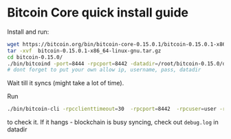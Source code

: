 Bitcoin Core quick install guide
================================

Install and run:

```bash
wget https://bitcoin.org/bin/bitcoin-core-0.15.0.1/bitcoin-0.15.0.1-x86_64-linux-gnu.tar.gz
tar -xvf  bitcoin-0.15.0.1-x86_64-linux-gnu.tar.gz 
cd bitcoin-0.15.0/
./bin/bitcoind -port=8444 -rpcport=8442 -datadir=/root/bitcoin-0.15.0/datadir  -rpcuser=user  -rpcpassword=pass -rpcbind=0.0.0.0  -rpcallowip=44.33.22.11
# dont forget to put your own allow ip, username, pass, datadir
```

Wait till it syncs (might take a lot of time).

Run 

```bash
./bin/bitcoin-cli -rpcclienttimeout=30  -rpcport=8442  -rpcuser=user -rpcpassword=pass     getblockchaininfo
```

to check it. If it hangs - blockchain is busy syncing, check out `debug.log` in datadir